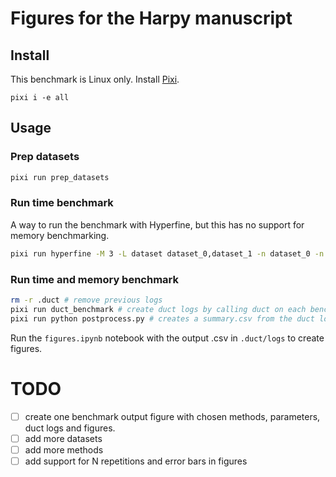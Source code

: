 # Figures for the Harpy manuscript

## Install
This benchmark is Linux only. Install [Pixi](https://pixi.sh/latest/).

```
pixi i -e all
```

## Usage

### Prep datasets
```bash
pixi run prep_datasets
```

### Run time benchmark
A way to run the benchmark with Hyperfine, but this has no support for memory benchmarking.

```bash
pixi run hyperfine -M 3 -L dataset dataset_0,dataset_1 -n dataset_0 -n dataset_1 -w 1 'pixi run -e all --frozen python benchmark.py data/{dataset}.zarr'
```

### Run time and memory benchmark
```bash
rm -r .duct # remove previous logs
pixi run duct_benchmark # create duct logs by calling duct on each benchmark sample
pixi run python postprocess.py # creates a summary.csv from the duct logs
```

Run the `figures.ipynb` notebook with the output .csv in `.duct/logs` to create figures.

# TODO

- [ ] create one benchmark output figure with chosen methods, parameters, duct logs and figures.
- [ ] add more datasets
- [ ] add more methods
- [ ] add support for N repetitions and error bars in figures
